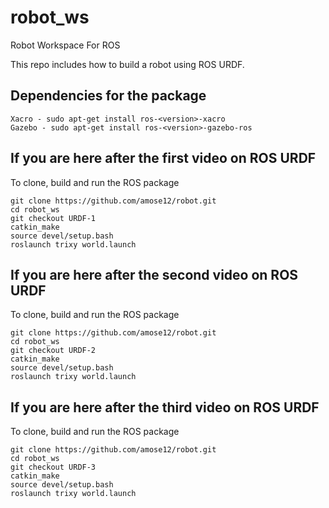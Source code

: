 # robot_ws
Robot Workspace For ROS

This repo includes how to build a robot using ROS URDF.

## Dependencies for the package

```
Xacro - sudo apt-get install ros-<version>-xacro
Gazebo - sudo apt-get install ros-<version>-gazebo-ros
```

## If you are here after the first video on ROS URDF
To clone, build and run the ROS package
```
git clone https://github.com/amose12/robot.git
cd robot_ws
git checkout URDF-1
catkin_make
source devel/setup.bash
roslaunch trixy world.launch
```

## If you are here after the second video on ROS URDF
To clone, build and run the ROS package
```
git clone https://github.com/amose12/robot.git
cd robot_ws
git checkout URDF-2
catkin_make
source devel/setup.bash
roslaunch trixy world.launch
```


## If you are here after the third video on ROS URDF
To clone, build and run the ROS package
```
git clone https://github.com/amose12/robot.git
cd robot_ws
git checkout URDF-3
catkin_make
source devel/setup.bash
roslaunch trixy world.launch
```
